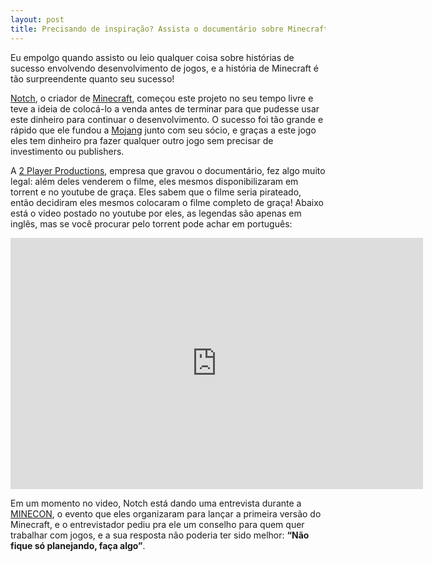 ```yaml
---
layout: post
title: Precisando de inspiração? Assista o documentário sobre Minecraft!
---
```


Eu empolgo quando assisto ou leio qualquer coisa sobre histórias de sucesso envolvendo desenvolvimento de jogos, e a história de Minecraft é tão surpreendente quanto seu sucesso!

[Notch](https://twitter.com/notch "notch"), o criador de [Minecraft](https://minecraft.net/ "Minecraft"), começou este projeto no seu tempo livre e teve a ideia de colocá-lo a venda antes de terminar para que pudesse usar este dinheiro para continuar o desenvolvimento. O sucesso foi tão grande e rápido que ele fundou a [Mojang](https://mojang.com/ "Mojang") junto com seu sócio, e graças a este jogo eles tem dinheiro pra fazer qualquer outro jogo sem precisar de investimento ou publishers.

A [2 Player Productions](http://www.2playerproductions.com/ "2Player"), empresa que gravou o documentário, fez algo muito legal: além deles venderem o filme, eles mesmos disponibilizaram em torrent e no youtube de graça. Eles sabem que o filme seria pirateado, então decidiram eles mesmos colocaram o filme completo de graça! Abaixo está o video postado no youtube por eles, as legendas são apenas em inglês, mas se você procurar pelo torrent pode achar em português:

<span class="embed-youtube" style="text-align:center; display: block;"><iframe allowfullscreen="true" class="youtube-player" frameborder="0" height="402" src="http://www.youtube.com/embed/ySRgVo1X_18?version=3&rel=1&fs=1&autohide=2&showsearch=0&showinfo=1&iv_load_policy=1&wmode=transparent" type="text/html" width="660"></iframe></span>

Em um momento no video, Notch está dando uma entrevista durante a [MINECON](http://minecon.mojang.com/ "Minecon"), o evento que eles organizaram para lançar a primeira versão do Minecraft, e o entrevistador pediu pra ele um conselho para quem quer trabalhar com jogos, e a sua resposta não poderia ter sido melhor: **“Não fique só planejando, faça algo”**.
